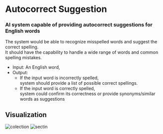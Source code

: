 # Autocorrect Suggestion
### AI system capable of providing autocorrect suggestions for English words

The system would be able to recognize misspelled words and suggest the correct spelling. <br>
It should have the capability to handle a wide range of words and common spelling mistakes. 
  - Input: An English word,
  - Output:
    - If the input word is incorrectly spelled,
      <br>system should provide a list of possible correct spellings.
    - If the input word is correctly spelled,
      <br>system could confirm its correctness or provide synonyms/similar words as suggestions

## Visualization

![colection](https://github.com/tejal-parmar/Autocorrect-Suggestion/assets/111147531/47d679f2-bed8-46a2-90da-c456cdfd58f0)
![sectin](https://github.com/tejal-parmar/Autocorrect-Suggestion/assets/111147531/bde5f456-8b13-4ea5-b4df-29be50c9a98b)
